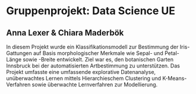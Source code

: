 # Gruppenprojekt: Data Science UE
## Anna Lexer & Chiara Maderbök

In diesem Projekt wurde ein Klassifikationsmodell zur Bestimmung der Iris-Gattungen auf Basis morphologischer Merkmale wie Sepal- und Petal-Länge sowie -Breite entwickelt. Ziel war es, den botanischen Garten Innsbruck bei der automatisierten Artbestimmung zu unterstützen. Das Projekt umfasste eine umfassende explorative Datenanalyse, unüberwachtes Lernen mittels Hierarchieschem Clustering und K-Means-Verfahren sowie überwachte Lernverfahren zur Modellierung.
